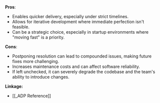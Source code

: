 **Pros**:
- Enables quicker delivery, especially under strict timelines.
- Allows for iterative development where immediate perfection isn't feasible.
- Can be a strategic choice, especially in startup environments where "moving fast" is a priority.

**Cons**:
- Postponing resolution can lead to compounded issues, making future fixes more challenging.
- Increases maintenance costs and can affect software reliability.
- If left unchecked, it can severely degrade the codebase and the team's ability to introduce changes.

**Linkage:**
- [[_ADP Reference]]